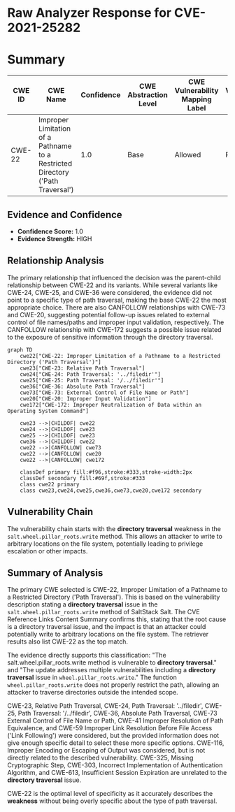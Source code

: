 # Raw Analyzer Response for CVE-2021-25282

# Summary
| CWE ID | CWE Name | Confidence | CWE Abstraction Level | CWE Vulnerability Mapping Label | CWE-Vulnerability Mapping Notes |
|---|---|---|---|---|---|
| CWE-22 | Improper Limitation of a Pathname to a Restricted Directory ('Path Traversal') | 1.0 | Base | Allowed | Primary CWE |

## Evidence and Confidence

*   **Confidence Score:** 1.0
*   **Evidence Strength:** HIGH

## Relationship Analysis
The primary relationship that influenced the decision was the parent-child relationship between CWE-22 and its variants. While several variants like CWE-24, CWE-25, and CWE-36 were considered, the evidence did not point to a specific type of path traversal, making the base CWE-22 the most appropriate choice. There are also CANFOLLOW relationships with CWE-73 and CWE-20, suggesting potential follow-up issues related to external control of file names/paths and improper input validation, respectively. The CANFOLLOW relationship with CWE-172 suggests a possible issue related to the exposure of sensitive information through the directory traversal.

```mermaid
graph TD
    cwe22["CWE-22: Improper Limitation of a Pathname to a Restricted Directory ('Path Traversal')"]
    cwe23["CWE-23: Relative Path Traversal"]
    cwe24["CWE-24: Path Traversal: '../filedir'"]
    cwe25["CWE-25: Path Traversal: '/../filedir'"]
    cwe36["CWE-36: Absolute Path Traversal"]
    cwe73["CWE-73: External Control of File Name or Path"]
    cwe20["CWE-20: Improper Input Validation"]
    cwe172["CWE-172: Improper Neutralization of Data within an Operating System Command"]

    cwe23 -->|CHILDOF| cwe22
    cwe24 -->|CHILDOF| cwe23
    cwe25 -->|CHILDOF| cwe23
    cwe36 -->|CHILDOF| cwe22
    cwe22 -->|CANFOLLOW| cwe73
    cwe22 -->|CANFOLLOW| cwe20
    cwe22 -->|CANFOLLOW| cwe172

    classDef primary fill:#f96,stroke:#333,stroke-width:2px
    classDef secondary fill:#69f,stroke:#333
    class cwe22 primary
    class cwe23,cwe24,cwe25,cwe36,cwe73,cwe20,cwe172 secondary
```

## Vulnerability Chain
The vulnerability chain starts with the **directory traversal** weakness in the `salt.wheel.pillar_roots.write` method. This allows an attacker to write to arbitrary locations on the file system, potentially leading to privilege escalation or other impacts.

## Summary of Analysis
The primary CWE selected is CWE-22, Improper Limitation of a Pathname to a Restricted Directory ('Path Traversal'). This is based on the vulnerability description stating a **directory traversal** issue in the `salt.wheel.pillar_roots.write` method of SaltStack Salt. The CVE Reference Links Content Summary confirms this, stating that the root cause is a directory traversal issue, and the impact is that an attacker could potentially write to arbitrary locations on the file system. The retriever results also list CWE-22 as the top match.

The evidence directly supports this classification: "The salt.wheel.pillar_roots.write method is vulnerable to **directory traversal**." and "The update addresses multiple vulnerabilities including a **directory traversal** issue in `wheel.pillar_roots.write`." The function `wheel.pillar_roots.write` does not properly restrict the path, allowing an attacker to traverse directories outside the intended scope.

CWE-23, Relative Path Traversal, CWE-24, Path Traversal: '../filedir', CWE-25, Path Traversal: '/../filedir', CWE-36, Absolute Path Traversal, CWE-73 External Control of File Name or Path, CWE-41 Improper Resolution of Path Equivalence, and CWE-59 Improper Link Resolution Before File Access ('Link Following') were considered, but the provided information does not give enough specific detail to select these more specific options. CWE-116, Improper Encoding or Escaping of Output was considered, but is not directly related to the described vulnerability. CWE-325, Missing Cryptographic Step, CWE-303, Incorrect Implementation of Authentication Algorithm, and CWE-613, Insufficient Session Expiration are unrelated to the **directory traversal** issue.

CWE-22 is the optimal level of specificity as it accurately describes the **weakness** without being overly specific about the type of path traversal.